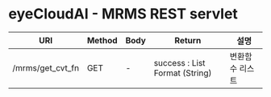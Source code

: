 # eyeCloudAI - MRMS REST servlet
|URI|Method|Body|Return|설명|
|---|------|----|------|---|
|/mrms/get_cvt_fn|GET|-| success : List<Json> Format (String)|변환함수 리스트

